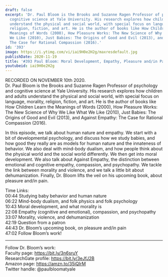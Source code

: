 ```yaml
---
draft: false
excerpt: 'Dr. Paul Bloom is the Brooks and Suzanne Ragen Professor of psychology and
  cognitive science at Yale University. His research explores how children and adults
  understand the physical and social world, with special focus on language, morality,
  religion, fiction, and art. He is the author of books like How Children Learn the
  Meanings of Words (2000), How Pleasure Works: The New Science of Why We Like What
  We Like (2010), Just Babies: The Origins of Good and Evil (2013), and Against Empathy:
  The Case for Rational Compassion (2016).'
id: '393'
image: https://i.ytimg.com/vi/iai9H0e2H2g/maxresdefault.jpg
publishDate: 2020-11-19
title: '#393 Paul Bloom: Moral Development, Empathy, Pleasure and/in Pain'
youtubeid: iai9H0e2H2g
---
```

<div class="timelinks">

RECORDED ON NOVEMBER 10th 2020.  
Dr. Paul Bloom is the Brooks and Suzanne Ragen Professor of psychology and cognitive science at Yale University. His research explores how children and adults understand the physical and social world, with special focus on language, morality, religion, fiction, and art. He is the author of books like How Children Learn the Meanings of Words (2000), How Pleasure Works: The New Science of Why We Like What We Like (2010), Just Babies: The Origins of Good and Evil (2013), and Against Empathy: The Case for Rational Compassion (2016).

In this episode, we talk about human nature and empathy. We start with a bit of developmental psychology, and discuss how we study babies, and how good they really are as models for human nature and the innateness of behavior. We also deal with mind-body dualism, and how people think about the physical world and the social world differently. We then get into moral development. We also talk about Against Empathy, the distinction between emotional and cognitive empathy, compassion, and psychopathy. We tackle the link between morality and violence, and we talk a little bit about dehumanization. Finally, Dr. Bloom lifts the veil on his upcoming book, about pleasure and/in pain.

Time Links:  
<time>00:44</time> Studying baby behavior and human nature  
<time>06:22</time> Mind-body dualism, and folk physics and folk psychology  
<time>10:43</time> Moral development, and what morality is  
<time>22:08</time> Empathy (cognitive and emotional), compassion, and psychopathy  
<time>33:07</time> Morality, violence, and dehumanization  
<time>42:19</time> Question from a patron  
<time>44:43</time> Dr. Bloom’s upcoming book, on pleasure and/in pain  
<time>47:02</time> Follow Bloom’s work!

---

Follow Dr. Bloom’s work:  
Faculty page: https://bit.ly/3n6sruY  
ResearchGate profile: https://bit.ly/3eJfJ2B  
Amazon page: https://amzn.to/35iQIrM  
Twitter handle: @paulbloomatyale
</div>

